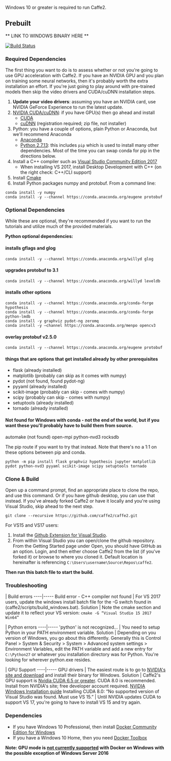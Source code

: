 <block class="windows compile prebuilt" />

Windows 10 or greater is required to run Caffe2.

<block class="windows prebuilt" />

## Prebuilt

** LINK TO WINDOWS BINARY HERE **

<block class="windows compile" />

[![Build Status](https://travis-ci.org/caffe2/caffe2.svg?branch=master)](https://travis-ci.org/caffe2/caffe2)

### Required Dependencies

The first thing you want to do is to assess whether or not you're going to use GPU acceleration with Caffe2. If you have an NVIDIA GPU and you plan on training some neural networks, then it's probably worth the extra installation an effort. If you're just going to play around with pre-trained models then skip the video drivers and CUDA/cuDNN installation steps.

1. **Update your video drivers**: assuming you have an NVIDIA card, use NVIDIA GeForce Experience to run the latest update.
2. [NVIDIA CUDA/cuDNN](https://developer.nvidia.com/cuda-downloads): if you have GPU(s) then go ahead and install
    * [CUDA](https://developer.nvidia.com/cuda-downloads)
    * [cuDNN](https://developer.nvidia.com/cudnn) (registration required; zip file, not installer)
3. Python: you have a couple of options, plain Python or Anaconda, but we'll recommend Anaconda
    * [Anaconda](https://www.continuum.io/downloads)
    * [Python 2.7.13](https://www.python.org/download/releases/python-2713/): this includes `pip` which is used to install many other dependencies. Most of the time you can swap conda for pip in the directions below.
4. Install a C++ compiler such as [Visual Studio Community Edition 2017](https://www.visualstudio.com/vs/community/)
    * When installing VS 2017, install Desktop Development with C++ (on the right check: C++/CLI support)
5. Install [Cmake](http://cmake.org)
6. Install Python packages numpy and protobuf. From a command line:

```
conda install -y numpy
conda install -y --channel https://conda.anaconda.org/eugene protobuf
```

### Optional Dependencies

While these are optional, they're recommended if you want to run the tutorials and utilize much of the provided materials.

**Python optional dependencies:**

#### installs gflags and glog

```
conda install -y --channel https://conda.anaconda.org/willyd glog
```

#### upgrades protobuf to 3.1

```
conda install -y --channel https://conda.anaconda.org/willyd leveldb
```

#### installs other options

```
conda install -y --channel https://conda.anaconda.org/conda-forge  hypothesis
conda install -y --channel https://conda.anaconda.org/conda-forge  python-lmdb
conda install -y graphviz pydot-ng zeromq
conda install -y —channel https://conda.anaconda.org/menpo opencv3
```

#### overlay protobuf v2.5.0

```
conda install -y --channel https://conda.anaconda.org/eugene protobuf
```

#### things that are options that get installed already by other prerequisites

  * flask (already installed)
  * matplotlib (probably can skip as it comes with numpy)
  * pydot (not found, found pydot-ng)
  * pyyaml (already installed)
  * scikit-image (probably can skip - comes with numpy)
  * scipy (probably can skip - comes with numpy)
  * setuptools (already installed)
  * tornado (already installed)

#### Not found for Windows with conda - not the end of the world, but if you want these you'll probably have to build them from source.
automake (not found)
open-mpi
python-nvd3
rocksdb

The pip route if you want to try that instead. Note that there's no a 1:1 on these options between pip and conda.

```
python -m pip install flask graphviz hypothesis jupyter matplotlib pydot python-nvd3 pyyaml scikit-image scipy setuptools tornado
```

### Clone & Build

Open up a command prompt, find an appropriate place to clone the repo, and use this command. Or if you have github desktop, you can use that instead. If you've already forked Caffe2 or have it locally and you're using Visual Studio, skip ahead to the next step.

```
git clone --recursive https://github.com/caffe2/caffe2.git
```

For VS15 and VS17 users:

1. Install the [Github Extension for Visual Studio](https://visualstudio.github.com).
2. From within Visual Studio you can open/clone the github repository. From the Getting Started page under Open, you should have GitHub as an option. Login, and then either choose Caffe2 from the list (if you've forked it) or browse to where you cloned it. Default location is hereinafter is referencing `C:\Users\username\Source\Repos\caffe2`.

**Then run this batch file to start the build.**


### Troubleshooting

| Build errors
----|-----
Build error - C++ compiler not found | For VS 2017 users, update the windows install batch file for the -G switch found in (caffe2/scripts/build_windows.bat).
Solution | Note the cmake section and update it to reflect your VS version: `cmake -G “Visual Studio 15 2017 Win64”`


| Python errors
----|-----
'python' is not recognized... | You need to setup Python in your PATH environment variable.
Solution | Depending on you version of Windows, you go about this differently. Generally this is Control Panel > System & Security > System > Advanced system settings > Environment Variables, edit the PATH variable and add a new entry for `C:\Python27` or whatever you installation directory was for Python. You're looking for wherever python.exe resides.


| GPU Support
----|-----
GPU drivers | The easiest route is to go to [NVIDIA's site and download](https://developer.nvidia.com/cuda-downloads) and install their binary for Windows.
Solution | Caffe2's GPU support is [Nvidia CUDA 6.5 or greater](https://developer.nvidia.com/cuda-zone). CUDA 8.0 is recommended. Install from NVIDIA's site; free developer account required. [NVIDIA Windows Installation guide](http://docs.nvidia.com/cuda/cuda-installation-guide-microsoft-windows/index.html)
Installing CUDA 8.0: “No supported version of Visual Studio was found. Must use VS 15.” | Until NVIDIA updates CUDA to support VS 17, you're going to have to install VS 15 and try again.


<block class="windows docker" />

### Dependencies

* If you have Windows 10 Professional, then install [Docker Community Edition for Windows](http://store.docker.com)
* If you have a Windows 10 Home, then you need [Docker Toolbox](https://www.docker.com/products/docker-toolbox)

**Note: GPU mode is [not currently supported](https://github.com/NVIDIA/nvidia-docker/issues/197) with Docker on Windows with the possible exception of Windows Server 2016**

<block class="windows cloud" />
